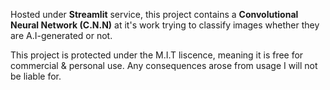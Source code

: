 Hosted under **Streamlit** service, this project contains a **Convolutional Neural Network (C.N.N)** at it's work trying to classify images whether they are A.I-generated or not.

This project is protected under the M.I.T liscence, meaning it is free for commercial & personal use. Any consequences arose from usage I will not be liable for.
